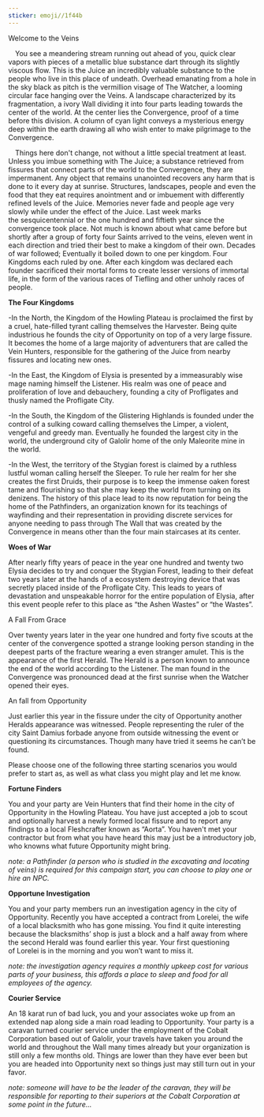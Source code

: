 ```yaml
---
sticker: emoji//1f44b
---
```

Welcome to the Veins

 You see a meandering stream running out ahead of you, quick clear vapors with pieces of a metallic blue substance dart through its slightly viscous flow. This is the Juice an incredibly valuable substance to the people who live in this place of undeath. Overhead emanating from a hole in the sky black as pitch is the vermillion visage of The Watcher, a looming circular face hanging over the Veins. A landscape characterized by its fragmentation, a ivory Wall dividing it into four parts leading towards the center of the world. At the center lies the Convergence, proof of a time before this division. A column of cyan light conveys a mysterious energy deep within the earth drawing all who wish enter to make pilgrimage to the Convergence. 

 Things here don't change, not without a little special treatment at least. Unless you imbue something with The Juice; a substance retrieved from fissures that connect parts of the world to the Convergence, they are impermanent. Any object that remains unanointed recovers any harm that is done to it every day at sunrise. Structures, landscapes, people and even the food that they eat requires anointment and or imbuement with differently refined levels of the Juice. Memories never fade and people age very slowly while under the effect of the Juice. Last week marks the sesquicentennial or the one hundred and fiftieth year since the convergence took place. Not much is known about what came before but shortly after a group of forty four Saints arrived to the veins, eleven went in each direction and tried their best to make a kingdom of their own. Decades of war followed; Eventually it boiled down to one per kingdom. Four Kingdoms each ruled by one. After each kingdom was declared each founder sacrificed their mortal forms to create lesser versions of immortal life, in the form of the various races of Tiefling and other unholy races of people.  

  

**The Four Kingdoms** 

-In the North, the Kingdom of the Howling Plateau is proclaimed the first by a cruel, hate-filled tyrant calling themselves the Harvester. Being quite industrious he founds the city of Opportunity on top of a very large fissure.  It becomes the home of a large majority of adventurers that are called the Vein Hunters, responsible for the gathering of the Juice from nearby fissures and locating new ones. 

-In the East, the Kingdom of Elysia is presented by a immeasurably wise mage naming himself the Listener. His realm was one of peace and proliferation of love and debauchery, founding a city of Profligates and thusly named the Profligate City.   

-In the South, the Kingdom of the Glistering Highlands is founded under the control of a sulking coward calling themselves the Limper, a violent, vengeful and greedy man. Eventually he founded the largest city in the world, the underground city of Galolir home of the only Maleorite mine in the world.   

-In the West, the territory of the Stygian forest is claimed by a ruthless lustful woman calling herself the Sleeper. To rule her realm for her she creates the first Druids, their purpose is to keep the immense oaken forest tame and flourishing so that she may keep the world from turning on its denizens. The history of this place lead to its now reputation for being the home of the Pathfinders, an organization known for its teachings of wayfinding and their representation in providing discrete services for anyone needing to pass through The Wall that was created by the Convergence in means other than the four main staircases at its center.   

  

**Woes of War**

After nearly fifty years of peace in the year one hundred and twenty two Elysia decides to try and conquer the Stygian Forest, leading to their defeat two years later at the hands of a ecosystem destroying device that was secretly placed inside of the Profligate City. This leads to years of devastation and unspeakable horror for the entire population of Elysia, after this event people refer to this place as “the Ashen Wastes” or “the Wastes”. 

  

A Fall From Grace

Over twenty years later in the year one hundred and forty five scouts at the center of the convergence spotted a strange looking person standing in the deepest parts of the fracture wearing a even stranger amulet. This is the appearance of the first Herald. The Herald is a person known to announce the end of the world according to the Listener. The man found in the Convergence was pronounced dead at the first sunrise when the Watcher opened their eyes. 

  

An fall from Opportunity

Just earlier this year in the fissure under the city of Opportunity another Heralds appearance was witnessed. People representing the ruler of the city Saint Damius forbade anyone from outside witnessing the event or questioning its circumstances. Though many have tried it seems he can’t be found. 

  

  

  

Please choose one of the following three starting scenarios you would prefer to start as, as well as what class you might play and let me know.

  

**Fortune Finders**

You and your party are Vein Hunters that find their home in the city of Opportunity in the Howling Plateau. You have just accepted a job to scout and optionally harvest a newly formed local fissure and to report any findings to a local Fleshcrafter known as “Aorta”. You haven't met your contractor but from what you have heard this may just be a introductory job, who knowns what future Opportunity might bring. 

_note: a Pathfinder (a person who is studied in the excavating and locating of veins) is required for this campaign start, you can choose to play one or hire an NPC._ 

**Opportune Investigation**

You and your party members run an investigation agency in the city of Opportunity. Recently you have accepted a contract from Lorelei, the wife of a local blacksmith who has gone missing. You find it quite interesting because the blacksmiths’ shop is just a block and a half away from where the second Herald was found earlier this year. Your first questioning of Lorelei is in the morning and you won’t want to miss it. 

_note: the investigation agency requires a monthly upkeep cost for various parts of your business, this affords a place to sleep and food for all employees of the agency._ 

  

**Courier Service**

An 18 karat run of bad luck, you and your associates woke up from an extended nap along side a main road leading to Opportunity. Your party is a caravan turned courier service under the employment of the Cobalt Corporation based out of Galolir, your travels have taken you around the world and throughout the Wall many times already but your organization is still only a few months old. Things are lower than they have ever been but you are headed into Opportunity next so things just may still turn out in your favor. 

_note: someone will have to be the leader of the caravan, they will be responsible for reporting to their superiors at the Cobalt Corporation at some point in the future..._